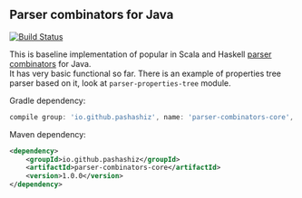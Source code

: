 ## Parser combinators for Java

[![Build Status](https://travis-ci.org/pashashiz/java-parser-combinators.svg?branch=master)](https://travis-ci.org/pashashiz/java-parser-combinators)

This is baseline implementation of popular in Scala and Haskell 
[parser combinators](https://en.wikipedia.org/wiki/Parser_combinator) for Java.   
It has very basic functional so far. There is an example of properties tree parser based on it, 
look at `parser-properties-tree` module.

Gradle dependency:
```groovy
compile group: 'io.github.pashashiz', name: 'parser-combinators-core', version: '1.0.0'
```

Maven dependency:
```xml
<dependency>
    <groupId>io.github.pashashiz</groupId>
    <artifactId>parser-combinators-core</artifactId>
    <version>1.0.0</version>
</dependency>
```